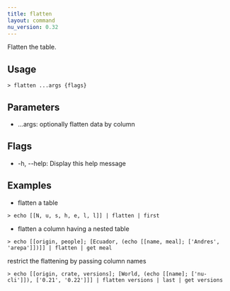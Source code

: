 ```yaml
---
title: flatten
layout: command
nu_version: 0.32
---
```


Flatten the table.

## Usage

```shell
> flatten ...args {flags}
```

## Parameters

- ...args: optionally flatten data by column

## Flags

- -h, --help: Display this help message

## Examples

- flatten a table

```shell
> echo [[N, u, s, h, e, l, l]] | flatten | first
```

- flatten a column having a nested table

```shell
> echo [[origin, people]; [Ecuador, (echo [[name, meal]; ['Andres', 'arepa']])]] | flatten | get meal
```

restrict the flattening by passing column names

```shell
> echo [[origin, crate, versions]; [World, (echo [[name]; ['nu-cli']]), ['0.21', '0.22']]] | flatten versions | last | get versions
```
